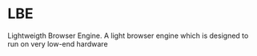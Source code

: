 # LBE
Lightweigth Browser Engine. A light browser engine which is designed to run on very low-end hardware
